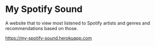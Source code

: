 # My Spotify Sound

A website that to view most listened to Spotify artists and genres and recommendations based on those.

https://my-spotify-sound.herokuapp.com
